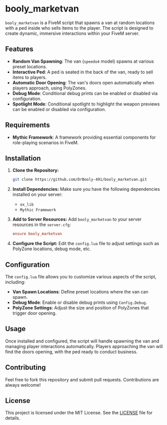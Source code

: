 
# booly_marketvan

`booly_marketvan` is a FiveM script that spawns a van at random locations with a ped inside who sells items to the player. The script is designed to create dynamic, immersive interactions within your FiveM server.

## Features

- **Random Van Spawning**: The van (`speedo4` model) spawns at various preset locations.
- **Interactive Ped**: A ped is seated in the back of the van, ready to sell items to players.
- **Automatic Door Opening**: The van's doors open automatically when players approach, using PolyZones.
- **Debug Mode**: Conditional debug prints can be enabled or disabled via configuration.
- **Spotlight Mode**: Conditional spotlight to highlight the weapon previews can be enabled or disabled via configuration.

## Requirements

- **Mythic Framework**: A framework providing essential components for role-playing scenarios in FiveM.

## Installation

1. **Clone the Repository:**
   ```bash
   git clone https://github.com/DrBooly-491/booly_marketvan.git
   ```

2. **Install Dependencies:**
   Make sure you have the following dependencies installed on your server:
   - `ox_lib`
   - `Mythic Framework`

3. **Add to Server Resources:**
   Add `booly_marketvan` to your server resources in the `server.cfg`:
   ```cfg
   ensure booly_marketvan
   ```

4. **Configure the Script:**
   Edit the `config.lua` file to adjust settings such as PolyZone locations, debug mode, etc.

## Configuration

The `config.lua` file allows you to customize various aspects of the script, including:

- **Van Spawn Locations**: Define preset locations where the van can spawn.
- **Debug Mode**: Enable or disable debug prints using `Config.Debug`.
- **PolyZone Settings**: Adjust the size and position of PolyZones that trigger door opening.

## Usage

Once installed and configured, the script will handle spawning the van and managing player interactions automatically. Players approaching the van will find the doors opening, with the ped ready to conduct business.

## Contributing

Feel free to fork this repository and submit pull requests. Contributions are always welcome!

## License

This project is licensed under the MIT License. See the [LICENSE](LICENSE) file for details.
